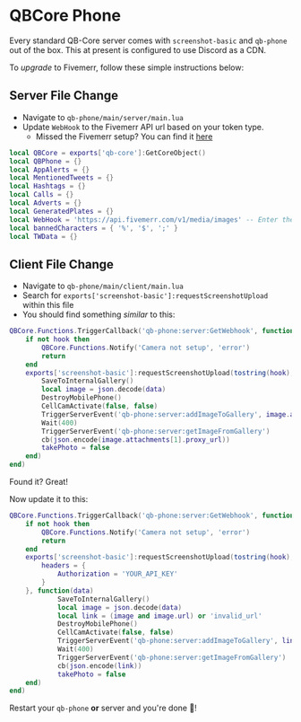 # QBCore Phone

Every standard QB-Core server comes with `screenshot-basic` and `qb-phone` out of the box. This at present is configured to use Discord as a CDN.

To _upgrade_ to Fivemerr, follow these simple instructions below:

## Server File Change

* Navigate to `qb-phone/main/server/main.lua`
* Update `WebHook` to the Fivemerr API url based on your token type.
  * Missed the Fivemerr setup? You can find it [here](https://docs.fivemerr.com/introduction-to-api/readme)

```lua
local QBCore = exports['qb-core']:GetCoreObject()
local QBPhone = {}
local AppAlerts = {}
local MentionedTweets = {}
local Hashtags = {}
local Calls = {}
local Adverts = {}
local GeneratedPlates = {}
local WebHook = 'https://api.fivemerr.com/v1/media/images' -- Enter the API URL here
local bannedCharacters = { '%', '$', ';' }
local TWData = {}
```

## Client File Change

* Navigate to `qb-phone/main/client/main.lua`
* Search for `exports['screenshot-basic']:requestScreenshotUpload` within this file
* You should find something _similar_ to this:

```lua
QBCore.Functions.TriggerCallback('qb-phone:server:GetWebhook', function(hook)
    if not hook then
        QBCore.Functions.Notify('Camera not setup', 'error')
        return
    end
    exports['screenshot-basic']:requestScreenshotUpload(tostring(hook), 'files[]', function(data)
        SaveToInternalGallery()
        local image = json.decode(data)
        DestroyMobilePhone()
        CellCamActivate(false, false)
        TriggerServerEvent('qb-phone:server:addImageToGallery', image.attachments[1].proxy_url)
        Wait(400)
        TriggerServerEvent('qb-phone:server:getImageFromGallery')
        cb(json.encode(image.attachments[1].proxy_url))
        takePhoto = false
    end)
end)
```

Found it? Great!

Now update it to this:

```lua
QBCore.Functions.TriggerCallback('qb-phone:server:GetWebhook', function(hook)
    if not hook then
        QBCore.Functions.Notify('Camera not setup', 'error')
        return
    end
    exports['screenshot-basic']:requestScreenshotUpload(tostring(hook), 'file', {
        headers = {
            Authorization = 'YOUR_API_KEY'
        } 
    }, function(data)
            SaveToInternalGallery()
            local image = json.decode(data)
            local link = (image and image.url) or 'invalid_url'
            DestroyMobilePhone()
            CellCamActivate(false, false)
            TriggerServerEvent('qb-phone:server:addImageToGallery', link)
            Wait(400)
            TriggerServerEvent('qb-phone:server:getImageFromGallery')
            cb(json.encode(link))
            takePhoto = false
    end)
end)
```

Restart your `qb-phone` **or** server and you're done 🎉!
